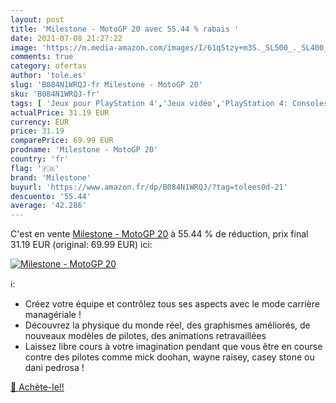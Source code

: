 ```yaml
---
layout: post
title: 'Milestone - MotoGP 20 avec 55.44 % rabais '
date: 2021-07-08 21:27:22
image: 'https://m.media-amazon.com/images/I/61q5tzy+m3S._SL500_._SL400_.jpg'
comments: true
category: ofertas
author: 'tole.es'
slug: 'B084N1WRQJ-fr Milestone - MotoGP 20'
sku: 'B084N1WRQJ-fr'
tags: [ 'Jeux pour PlayStation 4','Jeux vidéo','PlayStation 4: Consoles, jeux et accessoires','milestone', ]
actualPrice: 31.19 EUR
currency: EUR
price: 31.19
comparePrice: 69.99 EUR
prodname: 'Milestone - MotoGP 20'
country: 'fr'
flag: '🇫🇷'
brand: 'Milestone'
buyurl: 'https://www.amazon.fr/dp/B084N1WRQJ/?tag=tolees0d-21'
descuento: '55.44'
average: '42.286'
---
```


C'est en vente [Milestone - MotoGP 20](https://www.amazon.fr/dp/B084N1WRQJ/?tag=tolees0d-21)  à  55.44 % de réduction, prix final  31.19 EUR (original: 69.99 EUR) ici:

[![Milestone - MotoGP 20](https://m.media-amazon.com/images/I/61q5tzy+m3S._SL500_._SL400_.jpg)](https://www.amazon.fr/dp/B084N1WRQJ/?tag=tolees0d-21)

ℹ️:

- Créez votre équipe et contrôlez tous ses aspects avec le mode carrière managériale !
- Découvrez la physique du monde réel, des graphismes améliorés, de nouveaux modèles de pilotes, des animations retravaillées
- Laissez libre cours à votre imagination pendant que vous être en course contre des pilotes comme mick doohan, wayne raisey, casey stone ou dani pedrosa !

[🛒 Achète-le!!](https://www.amazon.fr/dp/B084N1WRQJ/?tag=tolees0d-21)
